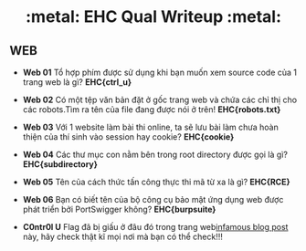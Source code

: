 <h1 align="center"> :metal: EHC Qual Writeup :metal: </h1>

## WEB

- **Web 01** Tổ hợp phím được sử dụng khi bạn muốn xem source code của 1 trang web là gì?  **EHC{ctrl_u}**

- **Web 02**
  Có một tệp văn bản đặt ở gốc trang web và chứa các chỉ thị cho các robots.Tìm ra tên của file đang được nói ở trên! **EHC{robots.txt}**

- **Web 03**
  Với 1 website làm bài thi online, ta sẽ lưu bài làm chưa hoàn thiện của thí sinh vào session hay cookie?
  **EHC{cookie}**

- **Web 04**
  Các thư mục con nằm bên trong root directory được gọi là gì?
  **EHC{subdirectory}**

- **Web 05**
  Tên của cách thức tấn công thực thi mã từ xa là gì?
  **EHC{RCE}**

- **Web 06**
  Bạn có biết tên của bộ công cụ bảo mật ứng dụng web được phát triển bởi PortSwigger không?
  **EHC{burpsuite}**

- **C0ntr0l U**
  Flag đã bị giấu ở đâu đó trong trang web[infamous blog post](https://samcurry.net/hacking-apple/) này, hãy check thật kĩ mọi nơi mà bạn có thể check!!!